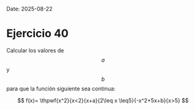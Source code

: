 Date: 2025-08-22

# Ejercicio 40

 
Calcular los valores de  $$ a$$   y  $$ b$$   para que la función siguiente sea continua:

$$
 f(x)= \thpwf{x^2}{x<2}{x+a}{2\leq x \leq5}{-x^2+5x+b}{x>5}
$$
